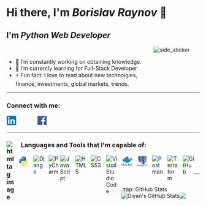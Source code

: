 # Hi there, I'm *Borislav Raynov* 👋

## I'm ***Python Web Developer***

<img align="right" width=120px height=120px alt="side_sticker" src="https://media3.giphy.com/media/h1QmJxwoCr19BtTkGt/giphy.gif" />
<br />

- 🔭 I’m constantly working on obtaining knowledge.
- 🌱 I’m currently learning for Full-Stack Developer
- ⚡ Fun fact: I love to read about new technolgies, financе, investments, global markets, trends.

---


### Connect with me:
[<img src="https://github.com/devicons/devicon/blob/v2.14.0/icons/linkedin/linkedin-original.svg" width="26px" style="padding-right:50px">](https://www.linkedin.com/in/borislav-raynov-512b13248/)
[<img src="https://github.com/devicons/devicon/blob/v2.14.0/icons/facebook/facebook-plain.svg" alt="facebook" width="26px">](https://www.facebook.com/borislav.raynov.9/)


---

### <img align="left" alt="html tag image" src="https://media2.giphy.com/media/QssGEmpkyEOhBCb7e1/giphy.gif?cid=ecf05e47a0n3gi1bfqntqmob8g9aid1oyj2wr3ds3mg700bl&rid=giphy.gif" width="25" style="margin-right: 5px;"> &nbsp; Languages and Tools that I'm capable of:

<img align="left" alt="Python" width="30px" src="https://github.com/devicons/devicon/blob/v2.14.0/icons/python/python-original.svg" style="padding-right:10px;" />
<img align="left" alt="Django" width="30px" src="https://www.svgrepo.com/show/353657/django-icon.svg" style="padding-right:10px;" />
<img align="left" alt="PyCharm" width="30px" src="https://upload.wikimedia.org/wikipedia/commons/thumb/1/1d/PyCharm_Icon.svg/1024px-PyCharm_Icon.svg.png?20200803065702" />
<img align="left" alt="JavaScript" width="30px" src="https://cdn.jsdelivr.net/gh/devicons/devicon/icons/javascript/javascript-original.svg" style="padding-right:10px;" />
<img align="left" alt="HTML5" width="30px" src="https://cdn.jsdelivr.net/gh/devicons/devicon/icons/html5/html5-original.svg" style="padding-right:10px;" />
<img align="left" alt="CSS3" width="30px" src="https://cdn.jsdelivr.net/gh/devicons/devicon/icons/css3/css3-original.svg" style="padding-right:10px;" />
<img align="left" alt="Visual Studio Code" width="30px" src="https://cdn.jsdelivr.net/gh/devicons/devicon/icons/vscode/vscode-original.svg" style="padding-right:10px;" />
<img align="left" alt="Docker" width="30px" src="https://github.com/devicons/devicon/blob/v2.14.0/icons/docker/docker-original-wordmark.svg" style="padding-right:10px;" />
<img align="left" alt="PostgreSQL" width="30px" src="https://github.com/devicons/devicon/blob/v2.14.0/icons/postgresql/postgresql-original-wordmark.svg" style="padding-right:10px;" />
<img align="left" alt="Postman" width="30px" src="https://cdn.icon-icons.com/icons2/3053/PNG/512/postman_alt_macos_bigsur_icon_189814.png" style="padding-right:10px;" />
<img align="left" alt="Terraform" width="30px" src="https://cdn2.icon-icons.com/icons2/2107/PNG/512/file_type_terraform_icon_130125.png" style="padding-right:10px;" />
<img align="left" alt="GitHub" width="30px" src="https://cdn.jsdelivr.net/gh/devicons/devicon@v2.15.1/devicon.min.css" />

<br />
<br />

---

<br />

<summary>:zap: GitHub Stats</summary>

<div>
  <img height="160" align="left" alt="Diyan's GitHub Stats" src="https://github-readme-stats-git-masterrstaa-rickstaa.vercel.app/api?username=BorislavRaynov&show_icons=true&hide_border=false&title_color=ff652f&icon_color=FFE400&bg_color=09131B&text_color=ffffff&border_color=0c1a25" />
  <img height="160" src="https://github-readme-stats-git-masterrstaa-rickstaa.vercel.app/api/top-langs/?username=BorislavRaynov&layout=compact&bg_color=09131B&hide_border=true" />
</div>
